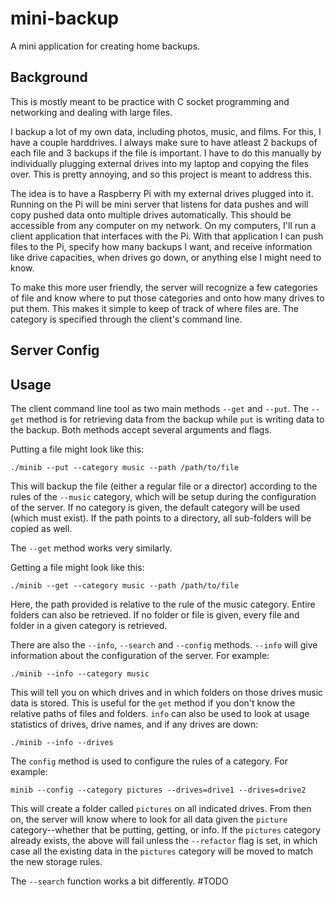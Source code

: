 # mini-backup
A mini application for creating home backups.


## Background
This is mostly meant to be practice with C socket programming and networking and dealing with large files.

I backup a lot of my own data, including photos, music, and films. For this, I have a couple harddrives. I always make sure to have atleast 2 backups of each file and 3 backups if the file is important. I have to do this manually by individually plugging external drives into my laptop and copying the files over. This is pretty annoying, and so this project is meant to address this.

The idea is to have a Raspberry Pi with my external drives plugged into it. Running on the Pi will be mini server that listens for data pushes and will copy pushed data onto multiple drives automatically. This should be accessible from any computer on my network. On my computers, I'll run a client application that interfaces with the Pi. With that application I can push files to the Pi, specify how many backups I want, and receive information like drive capacities, when drives go down, or anything else I might need to know. 

To make this more user friendly, the server will recognize a few categories of file and know where to put those categories and onto how many drives to put them. This makes it simple to keep of track of where files are. The category is specified through the client's command line.

## Server Config

## Usage
The client command line tool as two main methods `--get` and `--put`. The `--get` method is for retrieving data from the backup while `put` is writing data to the backup. Both methods accept several arguments and flags.

Putting a file might look like this:
```
./minib --put --category music --path /path/to/file
```

This will backup the file (either a regular file or a director) according to the rules of the `--music` category, which will be setup during the configuration of the server. If no category is given, the default category will be used (which must exist). If the path points to a directory, all sub-folders will be copied as well.

The `--get` method works very similarly. 

Getting a file might look like this:
```
./minib --get --category music --path /path/to/file
```

Here, the path provided is relative to the rule of the music category. Entire folders can also be retrieved. If no folder or file is given, every file and folder in a given category is retrieved.

There are also the `--info`, `--search` and `--config` methods. `--info` will give information about the configuration of the server. For example:
```
./minib --info --category music
```

This will tell you on which drives and in which folders on those drives music data is stored. This is useful for the `get` method if you don't know the relative paths of files and folders. `info` can also be used to look at usage statistics of drives, drive names, and if any drives are down:
```
./minib --info --drives
```


The `config` method is used to configure the rules of a category. For example:
```
minib --config --category pictures --drives=drive1 --drives=drive2
```

This will create a folder called `pictures` on all indicated drives. From then on, the server will know where to look for all data given the `picture` category--whether that be putting, getting, or info. If the `pictures` category already exists, the above will fail unless the `--refactor` flag is set, in which case all the existing data in the `pictures` category will be moved to match the new storage rules. 

The `--search` function works a bit differently. #TODO
